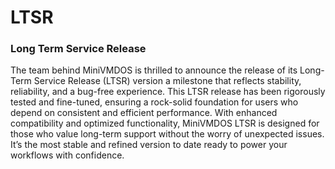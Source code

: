 # LTSR
### Long Term Service Release
The team behind MiniVMDOS is thrilled to announce the release of its Long-Term Service Release (LTSR) version a milestone that reflects stability, reliability, and a bug-free experience. This LTSR release has been rigorously tested and fine-tuned, ensuring a rock-solid foundation for users who depend on consistent and efficient performance. With enhanced compatibility and optimized functionality, MiniVMDOS LTSR is designed for those who value long-term support without the worry of unexpected issues. It’s the most stable and refined version to date ready to power your workflows with confidence.
